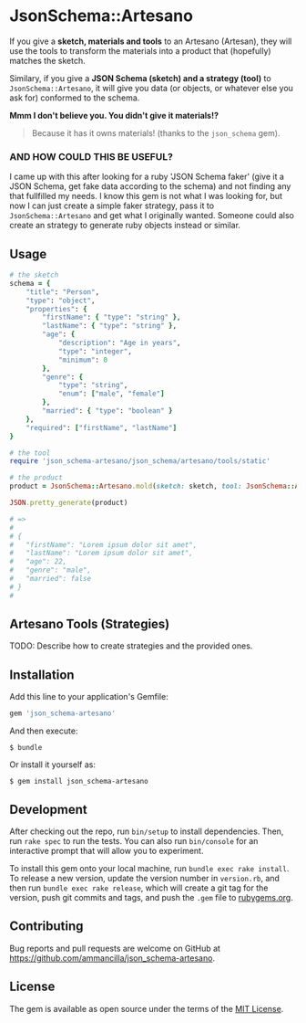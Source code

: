 # JsonSchema::Artesano

If you give a **sketch, materials and tools** to an Artesano (Artesan), they will use the tools to transform the materials into a product that (hopefully) matches the sketch.

Similary, if you give a **JSON Schema (sketch) and a strategy (tool)** to `JsonSchema::Artesano`, it will give you data (or objects, or whatever else you ask for) conformed to the schema.

**Mmm I don't believe you. You didn't give it materials!?**
> Because it has it owns materials! (thanks to the `json_schema` gem).

### **AND HOW COULD THIS BE USEFUL?**
I came up with this after looking for a ruby 'JSON Schema faker' (give it a JSON Schema, get fake data according to the schema) and not finding any that fullfilled my needs. I know this gem is not what I was looking for, but now I can just create a simple faker strategy, pass it to `JsonSchema::Artesano` and get what I originally wanted. Someone could also create an strategy to generate ruby objects instead or similar.

## Usage

```ruby
# the sketch
schema = {
    "title": "Person",
    "type": "object",
    "properties": {
        "firstName": { "type": "string" },
        "lastName": { "type": "string" },
        "age": {
            "description": "Age in years",
            "type": "integer",
            "minimum": 0
        },
        "genre": {
            "type": "string",
            "enum": ["male", "female"]
        },
        "married": { "type": "boolean" }
    },
    "required": ["firstName", "lastName"]
}

# the tool
require 'json_schema-artesano/json_schema/artesano/tools/static'

# the product
product = JsonSchema::Artesano.mold(sketch: sketch, tool: JsonSchema::Artesano::Tools::Static)

JSON.pretty_generate(product)

# =>
#
# {
#   "firstName": "Lorem ipsum dolor sit amet",
#   "lastName": "Lorem ipsum dolor sit amet",
#   "age": 22,
#   "genre": "male",
#   "married": false
# }
#

```

## Artesano Tools (Strategies)

TODO: Describe how to create strategies and the provided ones.

## Installation

Add this line to your application's Gemfile:

```ruby
gem 'json_schema-artesano'
```

And then execute:

    $ bundle

Or install it yourself as:

    $ gem install json_schema-artesano

## Development

After checking out the repo, run `bin/setup` to install dependencies. Then, run `rake spec` to run the tests. You can also run `bin/console` for an interactive prompt that will allow you to experiment.

To install this gem onto your local machine, run `bundle exec rake install`. To release a new version, update the version number in `version.rb`, and then run `bundle exec rake release`, which will create a git tag for the version, push git commits and tags, and push the `.gem` file to [rubygems.org](https://rubygems.org).

## Contributing

Bug reports and pull requests are welcome on GitHub at https://github.com/ammancilla/json_schema-artesano.

## License

The gem is available as open source under the terms of the [MIT License](http://opensource.org/licenses/MIT).
